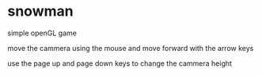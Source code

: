 snowman
=======

simple openGL game

move the cammera using the mouse and move forward with the arrow keys

use the page up and page down keys to change the cammera height
